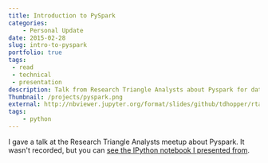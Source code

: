 ```yaml
---
title: Introduction to PySpark
categories:
    - Personal Update
date: 2015-02-28
slug: intro-to-pyspark
portfolio: true
tags:
 - read
 - technical
 - presentation
description: Talk from Research Triangle Analysts about Pyspark for data science
Thumbnail: /projects/pyspark.png
external: http://nbviewer.jupyter.org/format/slides/github/tdhopper/rta-pyspark-presentation/blob/master/slides.ipynb
tags:
    - python
---
```


I gave a talk at the Research Triangle Analysts meetup about Pyspark. It wasn't recorded, but you can [see the IPython notebook I presented from](http://nbviewer.jupyter.org/format/slides/github/tdhopper/rta-pyspark-presentation/blob/master/slides.ipynb#/).
